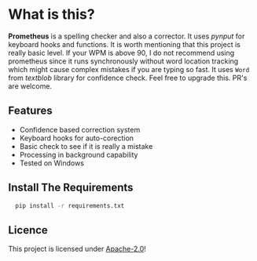 
# What is this?

**Prometheus** is a spelling checker and also a corrector. It uses *pynput* for keyboard hooks and functions. It is worth mentioning that this project is really basic level. If your WPM is above 90, I do not recommend using prometheus since it runs synchronously without word location tracking which might cause complex mistakes if you are typing so fast. It uses `Word` from *textblob* library for confidence check. Feel free to upgrade this. PR's are welcome.



## Features

- Confidence based correction system
- Keyboard hooks for auto-corection
- Basic check to see if it is really a mistake
- Processing in background capability
- Tested on Windows

  
## Install The Requirements

```bash
  pip install -r requirements.txt
```



  
## Licence

This project is licensed under [Apache-2.0](https://choosealicense.com/licenses/apache-2.0/)!

  
